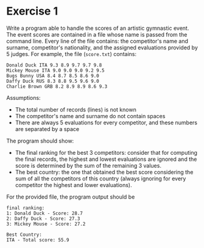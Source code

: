 # Exercise 1

Write a program able to handle the scores of an artistic gymnastic event. The event scores are contained in a file whose name is passed from the command line. Every line of the file contains: the competitor's name and surname, competitor's nationality, and the assigned evaluations provided by 5 judges. For example, the file (`score.txt`) contains:

`Donald Duck ITA 9.3 8.9 9.7 9.7 9.8`\
`Mickey Mouse ITA 9.0 9.0 9.0 9.2 9.5`\
`Bugs Bunny USA 8.4 8.7 8.5 8.6 9.0`\
`Daffy Duck RUS 8.3 8.8 9.5 9.6 9.0`\
`Charlie Brown GRB 8.2 8.9 8.9 8.6 9.3`

Assumptions:
- The total number of records (lines) is not known
- The competitor's name and surname do not contain spaces
- There are always 5 evaluations for every competitor, and these numbers are separated by a space

The program should show:
- The final ranking for the best 3 competitors: consider that for computing the final records, the highest and lowest evaluations are ignored and the score is determined by the sum of the remaining 3 values.
- The best country: the one that obtained the best score considering the sum of all the competitors of this country (always ignoring for every competitor the highest and lower evaluations).

For the provided file, the program output should be

`final ranking:`\
`1: Donald Duck - Score: 28.7`\
`2: Daffy Duck - Score: 27.3`\
`3: Mickey Mouse - Score: 27.2`

`Best Country:`\
`ITA - Total score: 55.9`